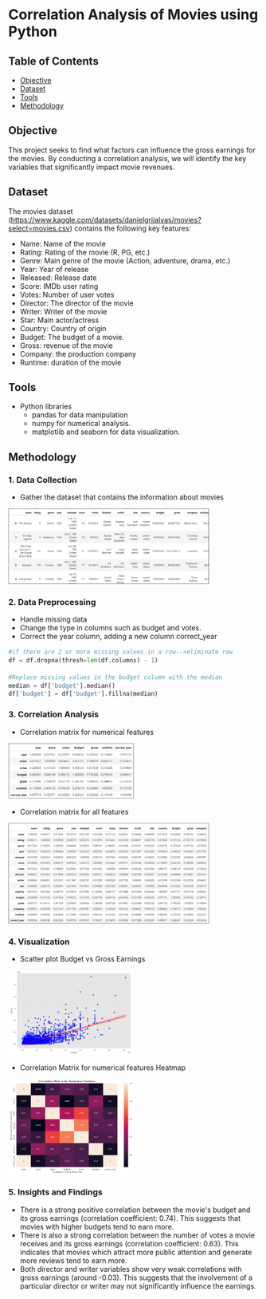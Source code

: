 # Correlation Analysis of Movies using Python

## Table of Contents
  - [Objective](#objective)
  - [Dataset](#dataset)
  - [Tools](#tools)
  - [Methodology](#methodology)

## Objective
This project seeks to find what factors can influence the gross earnings for the movies. By conducting a correlation analysis, we will identify the key variables that significantly impact movie revenues.

## Dataset

The movies dataset (https://www.kaggle.com/datasets/danielgrijalvas/movies?select=movies.csv) contains the following key features:
- Name: Name of the movie
- Rating: Rating of the movie (R, PG, etc.)
- Genre: Main genre of the movie (Action, adventure, drama, etc.)
- Year: Year of release
- Released: Release date  
- Score: IMDb user rating
- Votes: Number of user votes
- Director: The director of the movie   
- Writer: Writer of the movie
- Star: Main actor/actress
- Country: Country of origin  
- Budget: The budget of a movie. 
- Gross: revenue of the movie
- Company: the production company
- Runtime: duration of the movie

## Tools

- Python libraries
  - pandas for data manipulation
  - numpy for numerical analysis.
  - matplotlib and seaborn for data visualization.
  
## Methodology

### 1. Data Collection

- Gather the dataset that contains the information about movies

<img src="images/table.png" width="80%" alt="images">

### 2. Data Preprocessing

- Handle missing data
- Change the type in columns such as budget and votes.
- Correct the year column, adding a new column correct_year

```python
#if there are 2 or more missing values in a row-->eliminate row
df = df.dropna(thresh=len(df.columns) - 1)

#Replace missing values in the budget column with the median
median = df['budget'].median()
df['budget'] = df['budget'].fillna(median)
```

### 3. Correlation Analysis

- Correlation matrix for numerical features

<img src="images/corr_num_features.png" width="50%" alt="images">

- Correlation matrix for all features

<img src="images/corr_all_features.png" width="80%" alt="images">

### 4. Visualization

- Scatter plot Budget vs Gross Earnings

<img src="images/scatter.png" width="50%" alt="images">

- Correlation Matrix for numerical features Heatmap 

<img src="images/heatmap.png" width="50%" alt="images">

### 5. Insights and Findings

- There is a strong positive correlation between the movie's budget and its gross earnings (correlation coefficient: 0.74). This suggests that movies with higher budgets tend to earn more.
- There is also a strong correlation between the number of votes a movie receives and its gross earnings (correlation coefficient: 0.63). This indicates that movies which attract more public attention and generate more reviews tend to earn more.
- Both director and writer variables show very weak correlations with gross earnings (around -0.03). This suggests that the involvement of a particular director or writer may not significantly influence the earnings.


